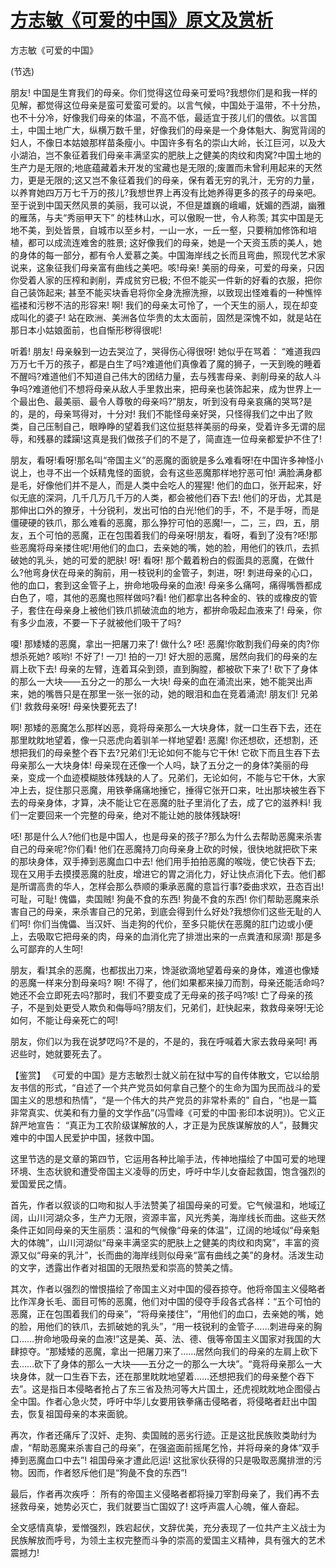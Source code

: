 # [方志敏《可爱的中国》原文及赏析](https://www.vrrw.net/wx/10057.html)

方志敏《可爱的中国》

(节选)

朋友! 中国是生育我们的母亲。你们觉得这位母亲可爱吗?我想你们是和我一样的见解，都觉得这位母亲是蛮可爱蛮可爱的。以言气候，中国处于温带，不十分热，也不十分冷，好像我们母亲的体温，不高不低，最适宜于孩儿们的偎依。以言国土，中国土地广大，纵横万数千里，好像我们的母亲是一个身体魁大、胸宽背阔的妇人，不像日本姑娘那样苗条瘦小。中国许多有名的崇山大岭，长江巨河，以及大小湖泊，岂不象征着我们母亲丰满坚实的肥肤上之健美的肉纹和肉窝?中国土地的生产力是无限的;地底蕴藏着未开发的宝藏也是无限的;废置而未曾利用起来的天然力，更是无限的;这又岂不象征着我们的母亲，保有着无穷的乳汁，无穷的力量，以养育她四万万七千万的孩儿?我想世界上再没有比她养得更多的孩子的母亲吧。至于说到中国天然风景的美丽，我可以说，不但是雄巍的峨嵋，妩媚的西湖，幽雅的雁荡，与夫“秀丽甲天下” 的桂林山水，可以傲睨一世，令人称羡; 其实中国是无地不美，到处皆景，自城市以至乡村，一山一水，一丘一壑，只要稍加修饰和培植，都可以成流连难舍的胜景; 这好像我们的母亲，她是一个天资玉质的美人，她的身体的每一部分，都有令人爱慕之美。中国海岸线之长而且弯曲，照现代艺术家说来，这象征我们母亲富有曲线之美吧。咳!母亲! 美丽的母亲，可爱的母亲，只因你受着人家的压榨和剥削，弄成贫穷已极; 不但不能买一件新的好看的衣服，把你自己装饰起来; 甚至不能买块香皂将你全身洗擦洗擦，以致现出怪难看的一种憔悴褴褛和污秽不洁的形容来! 啊! 我们的母亲太可怜了，一个天生的丽人，现在却变成叫化的婆子! 站在欧洲、美洲各位华贵的太太面前，固然是深愧不如，就是站在那日本小姑娘面前，也自惭形秽得很呢!

听着! 朋友! 母亲躲到一边去哭泣了，哭得伤心得很呀! 她似乎在骂着： “难道我四万万七千万的孩子，都是白生了吗?难道他们真像着了魔的狮子，一天到晚的睡着不醒吗?难道他们不知道自己伟大的团结力量，去与残害母亲、剥削母亲的敌人斗争吗?难道他们不想将母亲从敌人手里救出来，把母亲也装饰起来，成为世界上一个最出色、最美丽、最令人尊敬的母亲吗?”朋友，听到没有母亲哀痛的哭骂?是的，是的，母亲骂得对，十分对! 我们不能怪母亲好哭，只怪得我们之中出了败类，自己压制自己，眼睁睁的望着我们这位挺慈祥美丽的母亲，受着许多无谓的屈辱，和残暴的蹂躏!这真是我们做孩子们的不是了，简直连一位母亲都爱护不住了!

朋友，看呀!看呀!那名叫“帝国主义”的恶魔的面貌是多么难看呀!在中国许多神怪小说上，也寻不出一个妖精鬼怪的面貌，会有这些恶魔那样地狞恶可怕! 满脸满身都是毛，好像他们并不是人，而是人类中会吃人的猩猩! 他们的血口，张开起来，好似无底的深洞，几千几万几千万的人类，都会被他们吞下去! 他们的牙齿，尤其是那伸出口外的獠牙，十分锐利，发出可怕的白光!他们的手，不，不是手呀，而是僵硬硬的铁爪，那么难看的恶魔，那么狰狞可怕的恶魔!一，二，三，四，五，朋友，五个可怕的恶魔，正在包围着我们的母亲呀!朋友，看呀，看到了没有?呸!那些恶魔将母亲搂住呢!用他们的血口，去亲她的嘴，她的脸，用他们的铁爪，去抓破她的乳头，她的可爱的肥肤! 呀! 看呀! 那个戴着粉白的假面具的恶魔，在做什么?他弯身伏在母亲的胸前，用一枝锐利的金管子，刺进，呀! 刺进母亲的心口，他的血口，套到这金管子上，拚命地吸母亲的血液! 母亲多么痛呵，痛得嘴唇都成白色了，噫，其他的恶魔也照样做吗?看! 他们都拿出各种金的、铁的或橡皮的管子，套住在母亲身上被他们铁爪抓破流血的地方，都拚命吸起血液来了! 母亲，你有多少血液，不要一下子就被他们吸干了吗?

嗄! 那矮矮的恶魔，拿出一把屠刀来了! 做什么? 呸! 恶魔!你敢割我们母亲的肉?你想杀死她? 咳哟! 不好了! 一刀! 拍的一刀! 好大胆的恶魔，居然向我们的母亲的左肩上砍下去! 母亲的左臂，连着耳朵到颈，直到胸膛，都被砍下来了! 砍下了身体的那么一大块——五分之一的那么一大块! 母亲的血在涌流出来，她不能哭出声来，她的嘴唇只是在那里一张一张的动，她的眼泪和血在竞着涌流! 朋友们! 兄弟们! 救救母亲呀! 母亲快要死去了!

啊! 那矮的恶魔怎么那样凶恶，竟将母亲那么一大块身体，就一口生吞下去，还在那里眈眈地望着，像一只恶虎向着驯羊一样地望着! 恶魔! 你还想砍，还想割，还想把我们的母亲整个吞下去?兄弟们!无论如何不能与它干休! 它砍下而且生吞下去母亲那么一大块身体! 母亲现在还像一个人吗，缺了五分之一的身体?美丽的母亲，变成一个血迹模糊肢体残缺的人了。兄弟们，无论如何，不能与它干休，大家冲上去，捉住那只恶魔，用铁拳痛痛地捶它，捶得它张开口来，吐出那块被生吞下去的母亲身体，才算，决不能让它在恶魔的肚子里消化了去，成了它的滋养料! 我们一定要回来一个完整的母亲，绝对不能让她的肢体残缺呀!

呸! 那是什么人?他们也是中国人，也是母亲的孩子?那么为什么去帮助恶魔来杀害自己的母亲呢?你们看! 他们在恶魔持刀向母亲身上砍的时候，很快地就把砍下来的那块身体，双手捧到恶魔血口中去! 他们用手拍拍恶魔的喉咙，使它快吞下去; 现在又用手去摸摸恶魔的肚皮，增进它的胃之消化力，好让快点消化下去。他们都是所谓高贵的华人，怎样会那么恭顺的秉承恶魔的意旨行事?委曲求欢，丑态百出! 可耻，可耻! 傀儡，卖国贼! 狗彘不食的东西! 狗彘不食的东西! 你们帮助恶魔来杀害自己的母亲，来杀害自己的兄弟，到底会得到什么好处?我想你们这些无耻的人们呵! 你们当傀儡、当汉奸、当走狗的代价，至多只能伏在恶魔的肛门边或小便上，去吸取它把母亲的肉，母亲的血消化完了排泄出来的一点粪渣和尿滴! 那是多么可鄙弃的人生呵!

朋友，看!其余的恶魔，也都拔出刀来，馋涎欲滴地望着母亲的身体，难道也像矮的恶魔一样来分割母亲吗? 啊! 不得了，他们如果都来操刀而割，母亲还能活命吗?她还不会立即死去吗?那时，我们不要变成了无母亲的孩子吗?咳! 亡了母亲的孩子，不是到处更受人欺负和侮辱吗?朋友们，兄弟们，赶快起来，救救母亲呀!无论如何，不能让母亲死亡的呵!

朋友，你们以为我在说梦呓吗?不是的，不是的，我在呼喊着大家去救母亲呵! 再迟些时，她就要死去了。



【鉴赏】 《可爱的中国》是方志敏烈士就义前在狱中写的自传体散文，它以给朋友书信的形式，“自述了一个共产党员如何拿自己整个的生命为国为民而战斗的爱国主义的思想和热情”，“是一个伟大的共产党员的非常朴素的” 自白，“也是一篇非常真实、优美和有力量的文学作品”(冯雪峰《可爱的中国·影印本说明》)。它义正辞严地宣告： “真正为工农阶级谋解放的人，才正是为民族谋解放的人”，鼓舞灾难中的中国人民爱护中国，拯救中国。

这里节选的是文章的第四节，它运用各种比喻手法，传神地描绘了中国可爱的地理环境、生态状貌和遭受帝国主义凌辱的历史，呼吁中华儿女奋起救国，饱含强烈的爱国爱民之情。

首先，作者以叙谈的口吻和拟人手法赞美了祖国母亲的可爱。它气候温和，地域辽阔，山川河湖众多，生产力无限，资源丰富，风光秀美，海岸线长而曲。这些天然条件正如同母亲的天生丽质：温和的气候像“母亲的体温”，辽阔的地域似“母亲魁大的体魄”，山川河湖似“母亲丰满坚实的肥肤上之健美的肉纹和肉窝”，丰富的资源又似“母亲的乳汁”，长而曲的海岸线则似母亲“富有曲线之美”的身材。活泼生动的文字，透露出作者对祖国的无限热爱和崇高的赞美之情。

其次，作者以强烈的憎恨描绘了帝国主义对中国的侵吞掠夺。他将帝国主义侵略者比作浑身长毛、面目可怖的恶魔，他们对中国的侵夺手段各式各样：“五个可怕的恶魔，正在包围着我们的母亲”，“将母亲搂住”，“用他们的血口，去亲她的嘴，她的脸，用他们的铁爪，去抓破她的乳头”，“用一枝锐利的金管子……刺进母亲的胸口……拚命地吸母亲的血液!”这是美、英、法、德、俄等帝国主义国家对我国的大肆掠夺。“那矮矮的恶魔，拿出一把屠刀来了……居然向我们的母亲的左肩上砍下去……砍下了身体的那么一大块——五分之一的那么一大块”。“竟将母亲那么一大块身体，就一口生吞下去，还在那里眈眈地望着……还想把我们的母亲整个吞下去”。这是指日本侵略者抢占了东三省及热河等大片国土，还虎视眈眈地企图侵占全中国。作者心急火焚，呼吁中华儿女要用铁拳痛击侵略者，将侵略者赶出中国去，恢复祖国母亲的本来面貌。

再次，作者还痛斥了汉奸、走狗、卖国贼的恶劣行迹。正是这批民族败类助纣为虐，“帮助恶魔来杀害自己的母亲”，在强盗面前摇尾乞怜，并将母亲的身体“双手捧到恶魔血口中去”! 祖国母亲才遭此厄运! 这批家伙获得的只是吸取恶魔排泄的污物。因而，作者怒斥他们是“狗彘不食的东西”!

最后，作者再次疾呼： 所有的帝国主义侵略者都将操刀宰割母亲了，我们再不去拯救母亲，她势必灭亡，我们就要当亡国奴了! 这呼声震人心魄，催人奋起。

全文感情真挚，爱憎强烈，跌宕起伏，文辞优美，充分表现了一位共产主义战士为民族解放而呼号，为领土主权完整而斗争的崇高的爱国主义精神，具有强大的艺术震撼力!

